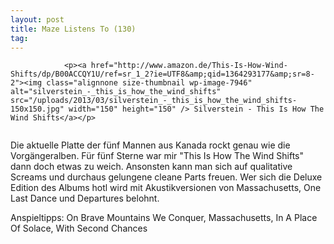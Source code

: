 ```yaml
---
layout: post
title: Maze Listens To (130)
tag: 
---
```



                <p><a href="http://www.amazon.de/This-Is-How-Wind-Shifts/dp/B00ACCQY1U/ref=sr_1_2?ie=UTF8&amp;qid=1364293177&amp;sr=8-2"><img class="alignnone size-thumbnail wp-image-7946" alt="silverstein_-_this_is_how_the_wind_shifts" src="/uploads/2013/03/silverstein_-_this_is_how_the_wind_shifts-150x150.jpg" width="150" height="150" /> Silverstein - This Is How The Wind Shifts</a></p>
<img alt="" src="/uploads/2010/02/maze_listens_to_4stars.png" />
<p>Die aktuelle Platte der fünf Mannen aus Kanada rockt genau wie die Vorgängeralben. Für fünf Sterne war mir &quot;This Is How The Wind Shifts&quot; dann doch etwas zu weich. Ansonsten kann man sich auf qualitative Screams und durchaus gelungene cleane Parts freuen. Wer sich die Deluxe Edition des Albums hotl wird mit Akustikversionen von Massachusetts, One Last Dance und Departures belohnt.</p>
<p>Anspieltipps: On Brave Mountains We Conquer, Massachusetts, In A Place Of Solace, With Second Chances</p>
            
